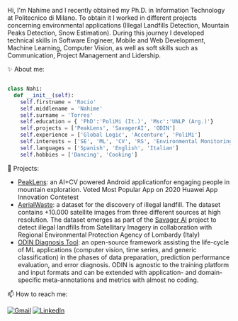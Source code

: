 
Hi, I'm Nahime and I recently obtained my Ph.D. in Information Technology at Politecnico di Milano. To obtain it I worked in different projects concerning environmental applications (Illegal Landfills Detection, Mountain Peaks Detection, Snow Estimation). During this journey I developed technical skills in Software Engineer, Mobile and Web Development,  Machine Learning, Computer Vision, as well as soft skills such as Communication, Project Management and Lidership. 


✨ About me:
```python

class Nahi:
  def __init__(self):
    self.firstname = 'Rocio'
    self.middlename = 'Nahime'
    self.surname = 'Torres'
    self.education = { 'PhD':'PoliMi (It.)', 'Msc':'UNLP (Arg.)'}
    self.projects = ['PeakLens', 'SavagerAI', 'ODIN']
    self.experience = ['Global Logic', 'Accenture', 'PoliMi']
    self.interests = ['SE', 'ML', 'CV', 'RS', 'Environmental Monitoring']
    self.languages = ['Spanish', 'English', 'Italian']
    self.hobbies = ['Dancing', 'Cooking']
```

📌  Projects:

<div>
<ul>
<li><a href=https://peaklens.com/ target="_blank">PeakLens</a>: an AI+CV powered Android applicationfor engaging people in mountain exploration. Voted Most Popular App on 2020 Huawei App Innovation Contetest</li>

<li><a href=https://aerialwaste.org/ target="_blank">AerialWaste</a>: a dataset for the discovery of illegal landfill. The dataset contains +10.000 satellite images from three different sources at high resolution. The dataset emerges as part of the <a href="https://www.arpalombardia.it/Pages/IA-nel-progetto-Savager,-collaborazione-tra-Arpa-Lombardia-e-Politecnico-di-Milano.aspx#" target="_blank">Savager AI</a> project to detect illegal landfills from Satellitary Imagery in collaboration with Regional Environmental Protection Agency of Lombardy (Italy)</li>

<li><a href=https://rnt-pmi.github.io/odin-docs/ target="_blank">ODIN Diagnosis Tool</a>:  an open-source framework assisting the life-cycle of ML applications (computer vision, time series, and generic classification) in the phases of data preparation, prediction performance evaluation, and error diagnosis. ODIN is agnostic to the training platform and input formats and can be extended with application- and domain-specific meta-annotations and metrics with almost no coding.
</li>

</ul>
</div>

📫 How to reach me: 
<div id="contacts">
  <a href= "mailto:rocionahime.torres@gmail.com" target="_blank"><img src="https://img.shields.io/badge/Gmail-red?style=for-the-badge&logo=youtube&logoColor=white" alt="Gmail "/></a>
<a href= "https://www.linkedin.com/in/rocionahimetorres/?locale=en_US" target="_blank"><img src="https://img.shields.io/badge/LinkedIn-blue?style=for-the-badge&logo=linkedin&logoColor=white" alt="LinkedIn "/> </a>
</div>


<!--
**rnt-pmi/rnt-pmi** is a ✨ _special_ ✨ repository because its `README.md` (this file) appears on your GitHub profile.

Here are some ideas to get you started:

- 🔭 I’m currently working on ...
- 🌱 I’m currently learning ...
- 👯 I’m looking to collaborate on ...
- 🤔 I’m looking for help with ...
- 💬 Ask me about ...
- 📫 How to reach me: ...
- 😄 Pronouns: ...
- ⚡ Fun fact: ...
-->
